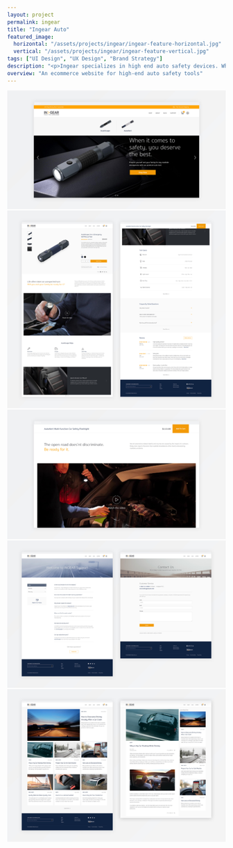 ```yaml
---
layout: project
permalink: ingear
title: "Ingear Auto"
featured_image:
  horizontal: "/assets/projects/ingear/ingear-feature-horizontal.jpg"
  vertical: "/assets/projects/ingear/ingear-feature-vertical.jpg"
tags: ["UI Design", "UX Design", "Brand Strategy"]
description: "<p>Ingear specializes in high end auto safety devices. While there are many other companies that produce similar tools, none match the level of precision, quality, and design that Ingear provides. After testing their product on Amazon, Ingear was ready to invest in a full ecommerce website that matched the quality of their products.</p>"
overview: "An ecommerce website for high-end auto safety tools"
---
```


<div class="grid grid--offset">
  <div class="grid__col-12">
    <img src="/assets/projects/ingear/ingear-1.jpg">
  </div>
</div>

<div class="grid grid--offset">
  <div class="grid__col-12">
    <img src="/assets/projects/ingear/ingear-2.jpg">
  </div>
</div>

<div class="grid grid--offset">
  <div class="grid__col-12">
    <img src="/assets/projects/ingear/ingear-3.jpg">
  </div>
</div>

<div class="grid grid--offset">
  <div class="grid__col-12">
    <img src="/assets/projects/ingear/ingear-4.jpg">
  </div>
</div>

<div class="grid grid--offset">
  <div class="grid__col-12">
    <img src="/assets/projects/ingear/ingear-5.jpg">
  </div>
</div>